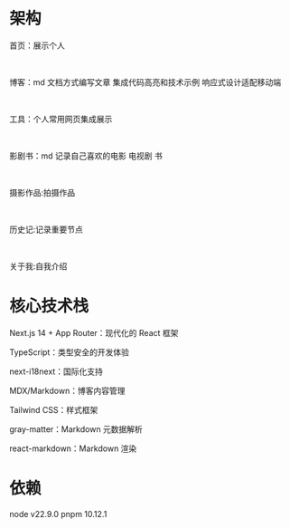 # 架构

首页：展示个人

</br>

博客：md 文档方式编写文章 集成代码高亮和技术示例 响应式设计适配移动端

</br>

工具：个人常用网页集成展示

</br>

影剧书：md 记录自己喜欢的电影 电视剧 书

</br>

摄影作品:拍摄作品

</br>

历史记:记录重要节点

</br>

关于我:自我介绍

# 核心技术栈

Next.js 14 + App Router：现代化的 React 框架

TypeScript：类型安全的开发体验

next-i18next：国际化支持

MDX/Markdown：博客内容管理

Tailwind CSS：样式框架

gray-matter：Markdown 元数据解析

react-markdown：Markdown 渲染

# 依赖

node v22.9.0
pnpm 10.12.1
